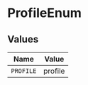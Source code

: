# ProfileEnum


## Values

| Name      | Value     |
| --------- | --------- |
| `PROFILE` | profile   |